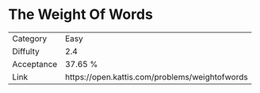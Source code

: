 # The Weight Of Words

<table>
    <tr>
        <td>Category</td>
        <td>Easy</td>
    </tr>
    <tr>
        <td>Diffulty</td>
        <td>2.4</td>
    </tr>
    <tr>
        <td>Acceptance</td>
        <td>37.65 %</td>
    </tr>
    <tr>
        <td>Link</td>
        <td>https://open.kattis.com/problems/weightofwords</td>
    </tr>
</table>